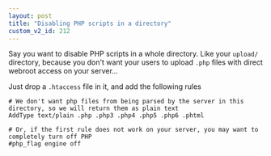```yaml
---
layout: post
title: "Disabling PHP scripts in a directory"
custom_v2_id: 212
---
```


<p>Say you want to disable PHP scripts in a whole directory. Like your <code>upload/</code> directory, because you don't want your users to upload <code>.php</code> files with direct webroot access on your server...</p>
<p>Just drop a <code>.htaccess</code> file in it, and add the following rules</p>
<pre><code lang="apache"># We don't want php files from being parsed by the server in this directory, so we will return them as plain text<br />AddType text/plain .php .php3 .php4 .php5 .php6 .phtml<br /><br /># Or, if the first rule does not work on your server, you may want to completely turn off PHP<br />#php_flag engine off<br /></code></pre>
<p> </p>